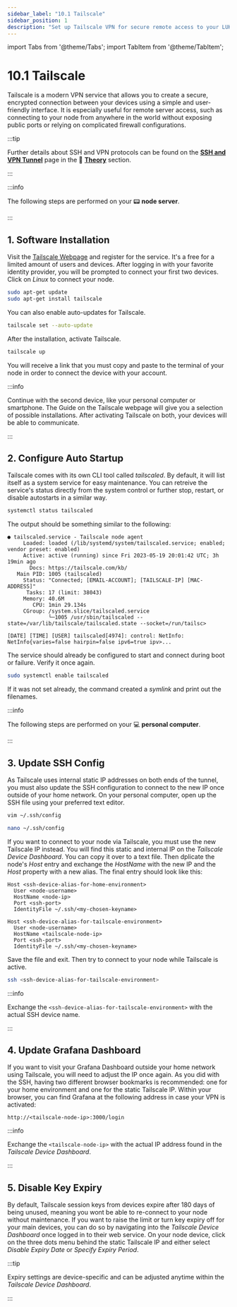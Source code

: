 ```yaml
---
sidebar_label: "10.1 Tailscale"
sidebar_position: 1
description: "Set up Tailscale VPN for secure remote access to your LUKSO node. Learn how to install Tailscale, configure auto-start, update SSH settings, and access Grafana dashboards from anywhere."
---
```


import Tabs from '@theme/Tabs';
import TabItem from '@theme/TabItem';

# 10.1 Tailscale

Tailscale is a modern VPN service that allows you to create a secure, encrypted connection between your devices using a simple and user-friendly interface. It is especially useful for remote server access, such as connecting to your node from anywhere in the world without exposing public ports or relying on complicated firewall configurations.

:::tip

Further details about SSH and VPN protocols can be found on the [**SSH and VPN Tunnel**](/docs/theory/node-operation/ssh-and-vpn-tunnel.md) page in the 🧠 [**Theory**](/docs/theory/preparations/node-specifications.md) section.

:::

:::info

The following steps are performed on your 📟 **node server**.

:::

## 1. Software Installation

Visit the [Tailscale Webpage](https://tailscale.com/) and register for the service. It's a free for a limited amount of users and devices. After logging in with your favorite identity provider, you will be prompted to connect your first two devices. Click on _Linux_ to connect your node.

```sh
sudo apt-get update
sudo apt-get install tailscale
```

You can also enable auto-updates for Tailscale.

```sh
tailscale set --auto-update
```

After the installation, activate Tailscale.

```sh
tailscale up
```

You will receive a link that you must copy and paste to the terminal of your node in order to connect the device with your account.

:::info

Continue with the second device, like your personal computer or smartphone. The Guide on the Tailscale webpage will give you a selection of possible installations. After activating Tailscale on both, your devices will be able to communicate.

:::

## 2. Configure Auto Startup

Tailscale comes with its own CLI tool called _tailscaled_. By default, it will list itself as a system service for easy maintenance. You can retreive the service's status directly from the system control or further stop, restart, or disable autostarts in a similar way.

```sh
systemctl status tailscaled
```

The output should be something similar to the following:

```text
● tailscaled.service - Tailscale node agent
     Loaded: loaded (/lib/systemd/system/tailscaled.service; enabled; vendor preset: enabled)
     Active: active (running) since Fri 2023-05-19 20:01:42 UTC; 3h 19min ago
       Docs: https://tailscale.com/kb/
   Main PID: 1005 (tailscaled)
     Status: "Connected; [EMAIL-ACCOUNT]; [TAILSCALE-IP] [MAC-ADDRESS]"
      Tasks: 17 (limit: 38043)
     Memory: 40.6M
        CPU: 1min 29.134s
     CGroup: /system.slice/tailscaled.service
             └─1005 /usr/sbin/tailscaled --state=/var/lib/tailscale/tailscaled.state --socket=/run/tailsc>

[DATE] [TIME] [USER] tailscaled[4974]: control: NetInfo: NetInfo{varies=false hairpin=false ipv6=true ipv>...
```

The service should already be configured to start and connect during boot or failure. Verify it once again.

```sh
sudo systemctl enable tailscaled
```

If it was not set already, the command created a _symlink_ and print out the filenames.

:::info

The following steps are performed on your 💻 **personal computer**.

:::

## 3. Update SSH Config

As Tailscale uses internal static IP addresses on both ends of the tunnel, you must also update the SSH configuration to connect to the new IP once outside of your home network. On your personal computer, open up the SSH file using your preferred text editor.

<Tabs groupId="editor">
  <TabItem value="vim" label="Vim" default>

```sh
vim ~/.ssh/config
```

</TabItem> <TabItem value="nano" label="Nano">

```sh
nano ~/.ssh/config
```

</TabItem>
</Tabs>

If you want to connect to your node via Tailscale, you must use the new Tailscale IP instead. You will find this static and internal IP on the _Tailscale Device Dashboard_. You can copy it over to a text file. Then dplicate the node's _Host_ entry and exchange the _HostName_ with the new IP and the _Host_ property with a new alias. The final entry should look like this:

```text
Host <ssh-device-alias-for-home-environment>
  User <node-username>
  HostName <node-ip>
  Port <ssh-port>
  IdentityFile ~/.ssh/<my-chosen-keyname>

Host <ssh-device-alias-for-tailscale-environment>
  User <node-username>
  HostName <tailscale-node-ip>
  Port <ssh-port>
  IdentityFile ~/.ssh/<my-chosen-keyname>
```

Save the file and exit. Then try to connect to your node while Tailscale is active.

```sh
ssh <ssh-device-alias-for-tailscale-environment>
```

:::info

Exchange the `<ssh-device-alias-for-tailscale-environment>` with the actual SSH device name.

:::

## 4. Update Grafana Dashboard

If you want to visit your Grafana Dashboard outside your home network using Tailscale, you will need to adjust the IP once again. As you did with the SSH, having two different browser bookmarks is recommended: one for your home environment and one for the static Tailscale IP. Within your browser, you can find Grafana at the following address in case your VPN is activated:

```text
http://<tailscale-node-ip>:3000/login
```

:::info

Exchange the `<tailscale-node-ip>` with the actual IP address found in the _Tailscale Device Dashboard_.

:::

## 5. Disable Key Expiry

By default, Tailscale session keys from devices expire after 180 days of being unused, meaning you wont be able to re-connect to your node without maintenance. If you want to raise the limit or turn key expiry off for your main devices, you can do so by navigating into the _Tailscale Device Dashboard_ once logged in to their web service. On your node device, click on the three dots menu behind the static Tailscale IP and either select _Disable Expiry Date_ or _Specify Expiry Period_.

:::tip

Expiry settings are device-specific and can be adjusted anytime within the _Tailscale Device Dashboard_.

:::
